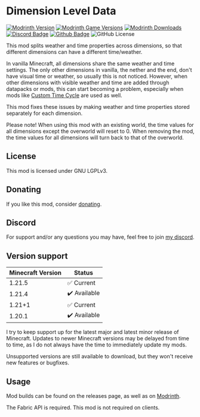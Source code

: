 # Dimension Level Data

[![Modrinth Version](https://img.shields.io/modrinth/v/bkJ2cuX0?logo=modrinth&color=008800)](https://modrinth.com/mod/dimension-level-data)
[![Modrinth Game Versions](https://img.shields.io/modrinth/game-versions/bkJ2cuX0?logo=modrinth&color=008800)](https://modrinth.com/mod/dimension-level-data)
[![Modrinth Downloads](https://img.shields.io/modrinth/dt/bkJ2cuX0?logo=modrinth&color=008800)](https://modrinth.com/mod/dimension-level-data)
[![Discord Badge](https://img.shields.io/badge/chat-discord-%235865f2)](https://discord.gg/CNNkyWRkqm)
[![Github Badge](https://img.shields.io/badge/github-dimensionleveldata-white?logo=github)](https://github.com/eclipseisoffline/dimensionleveldata)
![GitHub License](https://img.shields.io/github/license/eclipseisoffline/dimensionleveldata)

This mod splits weather and time properties across dimensions, so that different dimensions can have a different time/weather.

In vanilla Minecraft, all dimensions share the same weather and time settings. The only other dimensions in vanilla,
the nether and the end, don't have visual time or weather, so usually this is not noticed. However, when other dimensions
with visible weather and time are added through datapacks or mods, this can start becoming a problem, especially when mods
like [Custom Time Cycle](https://modrinth.com/mod/customtimecycle) are used as well.

This mod fixes these issues by making weather and time properties stored separately for each dimension.

Please note! When using this mod with an existing world, the time values for all dimensions except the overworld will reset
to 0. When removing the mod, the time values for all dimensions will turn back to that of the overworld.

## License

This mod is licensed under GNU LGPLv3.

## Donating

If you like this mod, consider [donating](https://buymeacoffee.com/eclipseisoffline).

## Discord

For support and/or any questions you may have, feel free to join [my discord](https://discord.gg/CNNkyWRkqm).

## Version support

| Minecraft Version | Status       |
|-------------------|--------------|
| 1.21.5            | ✅ Current    |
| 1.21.4            | ✔️ Available |
| 1.21+1            | ✅ Current    |
| 1.20.1            | ✔️ Available |

I try to keep support up for the latest major and latest minor release of Minecraft. Updates to newer Minecraft
versions may be delayed from time to time, as I do not always have the time to immediately update my mods.

Unsupported versions are still available to download, but they won't receive new features or bugfixes.

## Usage

Mod builds can be found on the releases page, as well as on [Modrinth](https://modrinth.com/mod/dimension-level-data).

The Fabric API is required. This mod is not required on clients.

